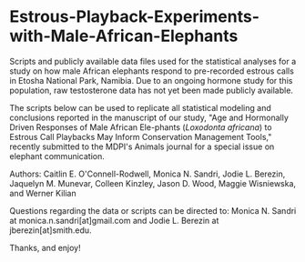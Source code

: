 # Estrous-Playback-Experiments-with-Male-African-Elephants

Scripts and publicly available data files used for the statistical analyses for a study on how male African elephants respond to pre-recorded estrous calls in Etosha National Park, Namibia. Due to an ongoing hormone study for this population, raw testosterone data has not yet been made publicly available.

The scripts below can be used to replicate all statistical modeling and conclusions reported in the manuscript of our study, "Age and Hormonally Driven Responses of Male African Ele-phants (_Loxodonta africana_) to Estrous Call Playbacks May Inform Conservation Management Tools," recently submitted to the MDPI's Animals journal for a special issue on elephant communication.

Authors: Caitlin E. O'Connell-Rodwell, Monica N. Sandri, Jodie L. Berezin, Jaquelyn M. Munevar, Colleen Kinzley, Jason D. Wood, Maggie Wisniewska, and Werner Kilian 

Questions regarding the data or scripts can be directed to: Monica N. Sandri at monica.n.sandri[at]gmail.com and Jodie L. Berezin at jberezin[at]smith.edu.

Thanks, and enjoy!
